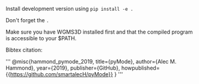 Install development version using `pip install -e .`

Don't forget the `.`

Make sure you have WGMS3D installed first and that the compiled program is accessible to your $PATH.

Bibtex citation:

'''
@misc{hammond_pymode_2019,
	title={pyMode},
	author={Alec M. Hammond},
	year={2019},
	publisher={GitHub},
	howpublished={{https://github.com/smartalecH/pyMode}}
}
'''
